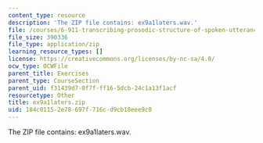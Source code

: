 ```yaml
---
content_type: resource
description: 'The ZIP file contains: ex9a1laters.wav.'
file: /courses/6-911-transcribing-prosodic-structure-of-spoken-utterances-with-tobi-january-iap-2006/184c01152e78697f716cd9cb18eee9c0_ex9a1laters.zip
file_size: 390336
file_type: application/zip
learning_resource_types: []
license: https://creativecommons.org/licenses/by-nc-sa/4.0/
ocw_type: OCWFile
parent_title: Exercises
parent_type: CourseSection
parent_uid: f31439d7-0f7f-ff16-5dcb-24c1a13f1acf
resourcetype: Other
title: ex9a1laters.zip
uid: 184c0115-2e78-697f-716c-d9cb18eee9c0
---
```

The ZIP file contains: ex9a1laters.wav.